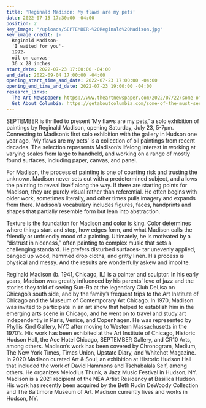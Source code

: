 ```yaml
---
title: 'Reginald Madison: My flaws are my pets'
date: 2022-07-15 17:30:00 -04:00
position: 2
key_image: "/uploads/SEPTEMBER-%20Reginald%20Madison.jpg"
key_image_credit: |-
  Reginald Madison-
  'I waited for you'-
  1992-
  oil on canvas-
  36 x 28 inches
start_date: 2022-07-23 17:00:00 -04:00
end_date: 2022-09-04 17:00:00 -04:00
opening_start_time_and_date: 2022-07-23 17:00:00 -04:00
opening_end_time_and_date: 2022-07-23 19:00:00 -04:00
research_links:
  The Art Newspaper: https://www.theartnewspaper.com/2022/07/22/some-of-the-must-see-exhibitions-during-upstate-art-weekend
  Get About Columbia: https://getaboutcolumbia.com/some-of-the-must-see-galleries-this-weekend-at-upstate-art-weekend-in-new-york/
---
```


SEPTEMBER is thrilled to present 'My flaws are my pets,' a solo exhibition of paintings by Reginald Madison, opening Saturday, July 23, 5-7pm. Connecting to Madison’s first solo exhibition with the gallery in Hudson one year ago, 'My flaws are my pets' is a collection of oil paintings from recent decades. The selection represents Madison’s lifelong interest in working at varying scales from large to handheld, and working on a range of mostly found surfaces, including paper, canvas, and panel.


For Madison, the process of painting is one of courting risk and trusting the unknown. Madison never sets out with a predetermined subject, and allows the painting to reveal
itself along the way. If there are starting points for Madison, they are purely visual rather than referential. He often begins with older work, sometimes literally, and other times pulls imagery and expands from there. Madison’s vocabulary includes figures, faces, handprints and shapes that partially resemble form but lean into abstraction. 

Texture is the foundation for Madison and color is king. Color determines where things start and stop, how edges form, and what Madison calls the friendly or unfriendly mood of a painting. Ultimately, he is motivated by a “distrust in niceness,” often painting to complex music that sets a challenging standard. He prefers disturbed surfaces- tar
unevenly applied, banged up wood, hemmed drop cloths, and gritty linen. His process is physical and messy. And the results are wonderfully askew and impolite.

Reginald Madison (b. 1941, Chicago, IL) is a painter and sculptor. In his early years, Madison was greatly influenced by his parents’ love of jazz and the stories they told of seeing Sun-Ra at the legendary Club DeLisa on Chicago’s south side, and by the family’s frequent trips to the Art Institute of Chicago and the Museum of Contemporary Art Chicago. In 1970, Madison was invited to participate in an art show that helped to establish him in the emerging arts scene in Chicago, and he went on to travel and study art independently in Paris, Venice, and Copenhagen. He was represented by Phyllis Kind Gallery, NYC after moving to Western Massachusetts in the 1970’s. His work has been exhibited at the Art Institute of Chicago, Historic Hudson Hall, the Ace Hotel Chicago, SEPTEMBER Gallery, and CR10 Arts, among others. Madison’s work has been covered by Chronogram, Medium, The New York Times, Times Union, Upstate Diary, and Whitehot Magazine. In 2020 Madison curated Art & Soul, an exhibition at Historic Hudson Hall that included the work of David Hammons and Tschabalala Self, among others. He organizes Melodius Thunk, a Jazz Music Festival in Hudson, NY. Madison is a 2021 recipient of the NEA Artist Residency at Basilica Hudson. His work has recently been acquired by the Beth Rudin DeWoody Collection and The Baltimore Museum of Art. Madison currently lives and works in Hudson, NY.